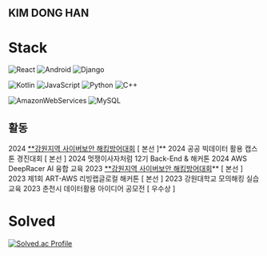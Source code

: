 ## KIM DONG HAN


# Stack
<!--
https://simpleicons.org/
![로고명](https://img.shields.io/badge/로고명-원하는색상코드.svg?&style=for-the-badge&logo=로고명&logoColor=white)
-->
![React](https://img.shields.io/badge/React-61DAFB.svg?&style=for-the-badge&logo=React&logoColor=white)
![Android](https://img.shields.io/badge/Android-34A853.svg?&style=for-the-badge&logo=Android&logoColor=white)
![Django](https://img.shields.io/badge/Django-092E20.svg?&style=for-the-badge&logo=Django&logoColor=white)

![Kotlin](https://img.shields.io/badge/Kotlin-7F52FF.svg?&style=for-the-badge&logo=Kotlin&logoColor=white)
![JavaScript](https://img.shields.io/badge/JavaScript-F7DF1E.svg?&style=for-the-badge&logo=JavaScript&logoColor=white)
![Python](https://img.shields.io/badge/Python-3776AB.svg?&style=for-the-badge&logo=Python&logoColor=white)
![C++](https://img.shields.io/badge/C++-00599C.svg?&style=for-the-badge&logo=C%2B%2B&logoColor=white)

![AmazonWebServices](https://img.shields.io/badge/AWS-232F3E.svg?&style=for-the-badge&logo=AmazonWebServices&logoColor=white)
![MySQL](https://img.shields.io/badge/MySQL-4479A1.svg?&style=for-the-badge&logo=MySQL&logoColor=white)




## 활동
2024 [**강원지역 사이버보안 해킹방어대회](https://gchd.or.kr/) [ 본선 ]**
2024 공공 빅데이터 활용 캡스톤 경진대회 [ 본선 ]
2024 멋쟁이사자처럼 12기 Back-End & 해커톤
2024 AWS DeepRacer AI 융합 교육
2023 [**강원지역 사이버보안 해킹방어대회](https://gchd.or.kr/)** [ 본선 ]
2023 제1회 ART-AWS 리빙랩글로컬 해커톤 [ 본선 ]
2023 강원대학교 모의해킹 실습 교육
2023 춘천시 데이터활용 아이디어 공모전 [ 우수상 ]







# Solved
[![Solved.ac Profile](http://mazassumnida.wtf/api/v2/generate_badge?boj=donghk77)](https://solved.ac/donghk77/)
